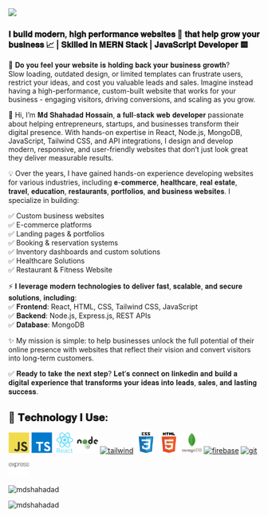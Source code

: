 <img src="https://i.postimg.cc/qq1m7gt6/Github-Updated-Banner.jpg"/>
<h3>𝐈 𝐛𝐮𝐢𝐥𝐝 𝐦𝐨𝐝𝐞𝐫𝐧, 𝐡𝐢𝐠𝐡 𝐩𝐞𝐫𝐟𝐨𝐫𝐦𝐚𝐧𝐜𝐞 𝐰𝐞𝐛𝐬𝐢𝐭𝐞𝐬 🚀 𝐭𝐡𝐚𝐭 𝐡𝐞𝐥𝐩 𝐠𝐫𝐨𝐰 𝐲𝐨𝐮𝐫 𝐛𝐮𝐬𝐢𝐧𝐞𝐬𝐬 📈 | 𝐒𝐤𝐢𝐥𝐥𝐞𝐝 𝐢𝐧 𝐌𝐄𝐑𝐍 𝐒𝐭𝐚𝐜𝐤 | 𝐉𝐚𝐯𝐚𝐒𝐜𝐫𝐢𝐩𝐭 𝐃𝐞𝐯𝐞𝐥𝐨𝐩𝐞𝐫 🟨</h3>
<p>🚀 𝐃𝐨 𝐲𝐨𝐮 𝐟𝐞𝐞𝐥 𝐲𝐨𝐮𝐫 𝐰𝐞𝐛𝐬𝐢𝐭𝐞 𝐢𝐬 𝐡𝐨𝐥𝐝𝐢𝐧𝐠 𝐛𝐚𝐜𝐤 𝐲𝐨𝐮𝐫 𝐛𝐮𝐬𝐢𝐧𝐞𝐬𝐬 𝐠𝐫𝐨𝐰𝐭𝐡? <br/>
Slow loading, outdated design, or limited templates can frustrate users, restrict your ideas, and cost you valuable leads and sales. Imagine instead having a high-performance, custom-built website that works for your business - engaging visitors, driving conversions, and scaling as you grow.

👋 Hi, I’m 𝐌𝐝 𝐒𝐡𝐚𝐡𝐚𝐝𝐚𝐝 𝐇𝐨𝐬𝐬𝐚𝐢𝐧, 𝐚 𝐟𝐮𝐥𝐥-𝐬𝐭𝐚𝐜𝐤 𝐰𝐞𝐛 𝐝𝐞𝐯𝐞𝐥𝐨𝐩𝐞𝐫 passionate about helping entrepreneurs, startups, and businesses transform their digital presence. With hands-on expertise in React, Node.js, MongoDB, JavaScript, Tailwind CSS, and API integrations, I design and develop modern, responsive, and user-friendly websites that don’t just look great they deliver measurable results.

💡 Over the years, I have gained hands-on experience developing websites for various industries, including 𝐞-𝐜𝐨𝐦𝐦𝐞𝐫𝐜𝐞, 𝐡𝐞𝐚𝐥𝐭𝐡𝐜𝐚𝐫𝐞, 𝐫𝐞𝐚𝐥 𝐞𝐬𝐭𝐚𝐭𝐞, 𝐭𝐫𝐚𝐯𝐞𝐥, 𝐞𝐝𝐮𝐜𝐚𝐭𝐢𝐨𝐧, 𝐫𝐞𝐬𝐭𝐚𝐮𝐫𝐚𝐧𝐭𝐬, 𝐩𝐨𝐫𝐭𝐟𝐨𝐥𝐢𝐨𝐬, 𝐚𝐧𝐝 𝐛𝐮𝐬𝐢𝐧𝐞𝐬𝐬 𝐰𝐞𝐛𝐬𝐢𝐭𝐞𝐬. I specialize in building:

✅ Custom business websites <br/>
✅ E-commerce platforms <br/>
✅ Landing pages & portfolios <br/>
✅ Booking & reservation systems <br/>
✅ Inventory dashboards and custom solutions <br/>
✅ Healthcare Solutions <br/>
✅ Restaurant & Fitness Website <br/>

⚡ 𝐈 𝐥𝐞𝐯𝐞𝐫𝐚𝐠𝐞 𝐦𝐨𝐝𝐞𝐫𝐧 𝐭𝐞𝐜𝐡𝐧𝐨𝐥𝐨𝐠𝐢𝐞𝐬 𝐭𝐨 𝐝𝐞𝐥𝐢𝐯𝐞𝐫 𝐟𝐚𝐬𝐭, 𝐬𝐜𝐚𝐥𝐚𝐛𝐥𝐞, 𝐚𝐧𝐝 𝐬𝐞𝐜𝐮𝐫𝐞 𝐬𝐨𝐥𝐮𝐭𝐢𝐨𝐧𝐬, 𝐢𝐧𝐜𝐥𝐮𝐝𝐢𝐧𝐠: <br/>
✅ 𝐅𝐫𝐨𝐧𝐭𝐞𝐧𝐝: React, HTML, CSS, Tailwind CSS, JavaScript <br/>
✅ 𝐁𝐚𝐜𝐤𝐞𝐧𝐝: Node.js, Express.js, REST APIs <br/>
✅ 𝐃𝐚𝐭𝐚𝐛𝐚𝐬𝐞: MongoDB <br/>

✨ My mission is simple: to help businesses unlock the full potential of their online presence with websites that reflect their vision and convert visitors into long-term customers.

✅ 𝐑𝐞𝐚𝐝𝐲 𝐭𝐨 𝐭𝐚𝐤𝐞 𝐭𝐡𝐞 𝐧𝐞𝐱𝐭 𝐬𝐭𝐞𝐩? 𝐋𝐞𝐭’𝐬 𝐜𝐨𝐧𝐧𝐞𝐜𝐭 𝐨𝐧 𝐥𝐢𝐧𝐤𝐞𝐝𝐢𝐧 𝐚𝐧𝐝 𝐛𝐮𝐢𝐥𝐝 𝐚 𝐝𝐢𝐠𝐢𝐭𝐚𝐥 𝐞𝐱𝐩𝐞𝐫𝐢𝐞𝐧𝐜𝐞 𝐭𝐡𝐚𝐭 𝐭𝐫𝐚𝐧𝐬𝐟𝐨𝐫𝐦𝐬 𝐲𝐨𝐮𝐫 𝐢𝐝𝐞𝐚𝐬 𝐢𝐧𝐭𝐨 𝐥𝐞𝐚𝐝𝐬, 𝐬𝐚𝐥𝐞𝐬, 𝐚𝐧𝐝 𝐥𝐚𝐬𝐭𝐢𝐧𝐠 𝐬𝐮𝐜𝐜𝐞𝐬𝐬.
</p>
<h2>🚀 𝐓𝐞𝐜𝐡𝐧𝐨𝐥𝐨𝐠𝐲 𝐈 𝐔𝐬𝐞:</h2>
<p><a target="_blank" href="https://raw.githubusercontent.com/devicons/devicon/master/icons/javascript/javascript-original.svg" style="display: inline-block;  margin-right: '2px';"><img src="https://raw.githubusercontent.com/devicons/devicon/master/icons/javascript/javascript-original.svg" alt="javascript" width="42" height="42" /></a>
<a target="_blank" href="https://raw.githubusercontent.com/devicons/devicon/master/icons/typescript/typescript-original.svg" style="display: inline-block; margin-right: '2px';"><img src="https://raw.githubusercontent.com/devicons/devicon/master/icons/typescript/typescript-original.svg" alt="typescript" width="42" height="42" /></a>
<a target="_blank" href="https://raw.githubusercontent.com/devicons/devicon/master/icons/react/react-original-wordmark.svg" style="display: inline-block;"><img src="https://raw.githubusercontent.com/devicons/devicon/master/icons/react/react-original-wordmark.svg" alt="react" width="42" height="42" /></a>
<a target="_blank" href="https://raw.githubusercontent.com/devicons/devicon/master/icons/nodejs/nodejs-original-wordmark.svg" style="display: inline-block;"><img src="https://raw.githubusercontent.com/devicons/devicon/master/icons/nodejs/nodejs-original-wordmark.svg" alt="nodejs" width="42" height="42" /></a>
<a target="_blank" href="https://www.vectorlogo.zone/logos/tailwindcss/tailwindcss-icon.svg" style="display: inline-block;"><img src="https://www.vectorlogo.zone/logos/tailwindcss/tailwindcss-icon.svg" alt="tailwind" width="42" height="42" /></a>
<a target="_blank" href="https://raw.githubusercontent.com/devicons/devicon/master/icons/css3/css3-original-wordmark.svg" style="display: inline-block;"><img src="https://raw.githubusercontent.com/devicons/devicon/master/icons/css3/css3-original-wordmark.svg" alt="css3" width="42" height="42" /></a>
<a target="_blank" href="https://raw.githubusercontent.com/devicons/devicon/master/icons/html5/html5-original-wordmark.svg" style="display: inline-block;"><img src="https://raw.githubusercontent.com/devicons/devicon/master/icons/html5/html5-original-wordmark.svg" alt="html5" width="42" height="42" /></a>
<a target="_blank" href="https://raw.githubusercontent.com/devicons/devicon/master/icons/mongodb/mongodb-original-wordmark.svg" style="display: inline-block;"><img src="https://raw.githubusercontent.com/devicons/devicon/master/icons/mongodb/mongodb-original-wordmark.svg" alt="mongodb" width="42" height="42" /></a>
<a target="_blank" href="https://www.vectorlogo.zone/logos/firebase/firebase-icon.svg" style="display: inline-block;"><img src="https://www.vectorlogo.zone/logos/firebase/firebase-icon.svg" alt="firebase" width="42" height="42" /></a>
<a target="_blank" href="https://www.vectorlogo.zone/logos/git-scm/git-scm-icon.svg" style="display: inline-block;"><img src="https://www.vectorlogo.zone/logos/git-scm/git-scm-icon.svg" alt="git" width="42" height="42" /></a>
<a target="_blank" href="https://raw.githubusercontent.com/devicons/devicon/master/icons/express/express-original-wordmark.svg" style="display: inline-block;"><img src="https://raw.githubusercontent.com/devicons/devicon/master/icons/express/express-original-wordmark.svg" alt="express" width="42" height="42" /></a></p>
<p><img align="center" src="https://github-readme-streak-stats.herokuapp.com/?user=mdshahadad&" alt="mdshahadad" /></p>
<p><img src="https://github-readme-stats.vercel.app/api/top-langs?username=mdshahadad&show_icons=true&locale=en&layout=compact" alt="mdshahadad" /></p>

